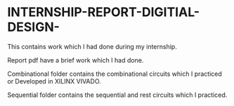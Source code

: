 # INTERNSHIP-REPORT-DIGITIAL-DESIGN-
This contains work which I had done during my internship.

Report pdf have a brief work which I had done.

Combinational folder contains the combinational circuits which I practiced or Developed in XILINX VIVADO.

Sequential folder contains the sequential and rest circuits which I practiced.

